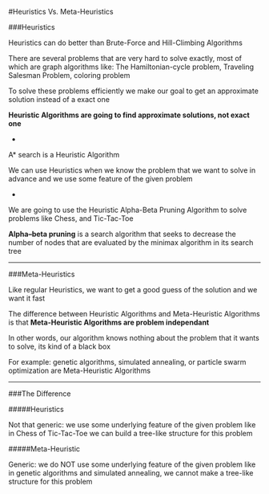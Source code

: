 #Heuristics Vs. Meta-Heuristics

###Heuristics

Heuristics can do better than Brute-Force and Hill-Climbing Algorithms

There are several problems that are very hard to solve exactly, most of which are graph algorithms like: The Hamiltonian-cycle problem, Traveling Salesman Problem, coloring problem

To solve these problems efficiently we make our goal to get an approximate solution instead of a exact one

**Heuristic Algorithms are going to find approximate solutions, not exact one**

-

A* search is a Heuristic Algorithm

We can use Heuristics when we know the problem that we want to solve in advance and we use some feature of the given problem

-

We are going to use the Heuristic Alpha-Beta Pruning Algorithm to solve problems like Chess, and Tic-Tac-Toe

**Alpha–beta pruning** is a search algorithm that seeks to decrease the number of nodes that are evaluated by the minimax algorithm in its search tree

***

###Meta-Heuristics

Like regular Heuristics, we want to get a good guess of the solution and we want it fast

The difference between Heuristic Algorithms and Meta-Heuristic Algorithms is that **Meta-Heuristic Algorithms are problem independant**

In other words, our algorithm knows nothing about the problem that it wants to solve, its kind of a black box

For example: genetic algorithms, simulated annealing, or particle swarm optimization are Meta-Heuristic Algorithms

***

###The Difference

#####Heuristics

Not that generic: we use some underlying feature of the given problem like in Chess of Tic-Tac-Toe we can build a tree-like structure for this problem

#####Meta-Heuristic

Generic: we do NOT use some underlying feature of the given problem like in genetic algorithms and simulated annealing, we cannot make a tree-like structure for this problem